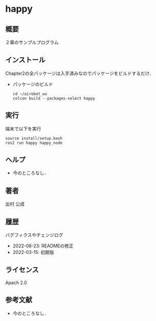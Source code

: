 # happy
## 概要
２章のサンプルプログラム 


## インストール
Chapter2の全パッケージは入手済みなのでパッケージをビルドするだけ．
- パッケージのビルド
  ```
  cd ~/airobot_ws
  colcon build --packages-select happy
  ```


## 実行  
端末で以下を実行
```
source install/setup.bash
ros2 run happy happy_node
```

## ヘルプ
- 今のところなし．
　
 
## 著者
出村 公成


## 履歴
バグフィクスやチェンジログ
- 2022-08-23: READMEの修正
- 2022-03-15: 初期版


## ライセンス
Apach 2.0 


## 参考文献
- 今のところなし．
